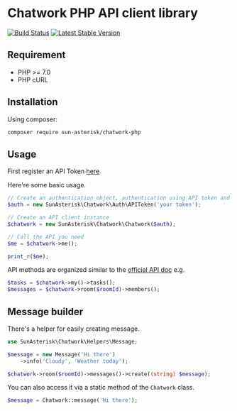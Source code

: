# Chatwork PHP API client library

[![Build Status](https://travis-ci.org/sun-asterisk-research/chatwork-php.svg?branch=master)](https://travis-ci.org/sun-asterisk-research/chatwork-php)
[![Latest Stable Version](https://poser.pugx.org/sun-asterisk/chatwork-php/v/stable)](https://packagist.org/packages/sun-asterisk/chatwork-php)

## Requirement

- PHP >= 7.0
- PHP cURL

## Installation

Using composer:

```sh
composer require sun-asterisk/chatwork-php
```

## Usage

First register an API Token [here](https://www.chatwork.com/service/packages/chatwork/subpackages/api/token.php).

Here're some basic usage.

```php
// Create an authentication object, authentication using API token and OAuth access token are supported
$auth = new SunAsterisk\Chatwork\Auth\APIToken('your token');

// Create an API client instance
$chatwork = new SunAsterisk\Chatwork\Chatwork($auth);

// Call the API you need
$me = $chatwork->me();

print_r($me);
```

API methods are organized similar to the [official API doc](http://developer.chatwork.com/ja/endpoints.html) e.g.

```php
$tasks = $chatwork->my()->tasks();
$messages = $chatwork->room($roomId)->members();
```

## Message builder

There's a helper for easily creating message.

```php
use SunAsterisk\Chatwork\Helpers\Message;

$message = new Message('Hi there')
    ->info('Cloudy', 'Weather today');

$chatwork->room($roomId)->messages()->create((string) $message);
```

You can also access it via a static method of the `Chatwork` class.

```php
$message = Chatwork::message('Hi there');
```
